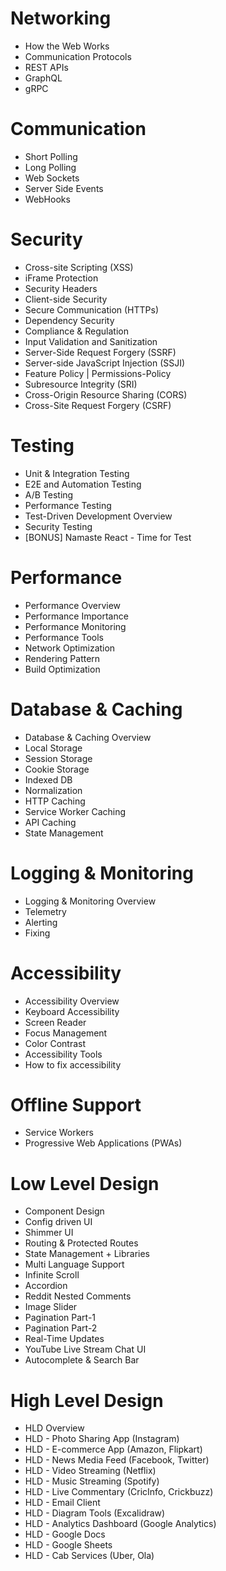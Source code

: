 
# Networking
- How the Web Works
- Communication Protocols
- REST APIs
- GraphQL
- gRPC

# Communication
- Short Polling
- Long Polling
- Web Sockets
- Server Side Events
- WebHooks

# Security
- Cross-site Scripting (XSS)
- iFrame Protection
- Security Headers
- Client-side Security
- Secure Communication (HTTPs)
- Dependency Security
- Compliance & Regulation
- Input Validation and Sanitization
- Server-Side Request Forgery (SSRF)
- Server-side JavaScript Injection (SSJI)
- Feature Policy | Permissions-Policy
- Subresource Integrity (SRI)
- Cross-Origin Resource Sharing (CORS)
- Cross-Site Request Forgery (CSRF)

# Testing
- Unit & Integration Testing
- E2E and Automation Testing
- A/B Testing
- Performance Testing
- Test-Driven Development Overview
- Security Testing
- [BONUS] Namaste React - Time for Test

# Performance
- Performance Overview
- Performance Importance
- Performance Monitoring
- Performance Tools
- Network Optimization
- Rendering Pattern
- Build Optimization

# Database & Caching
- Database & Caching Overview
- Local Storage
- Session Storage
- Cookie Storage
- Indexed DB
- Normalization
- HTTP Caching
- Service Worker Caching
- API Caching
- State Management

# Logging & Monitoring
- Logging & Monitoring Overview
- Telemetry
- Alerting
- Fixing

# Accessibility
- Accessibility Overview
- Keyboard Accessibility
- Screen Reader
- Focus Management
- Color Contrast
- Accessibility Tools
- How to fix accessibility

# Offline Support
- Service Workers
- Progressive Web Applications (PWAs)

# Low Level Design
- Component Design
- Config driven UI
- Shimmer UI
- Routing & Protected Routes
- State Management + Libraries
- Multi Language Support
- Infinite Scroll
- Accordion
- Reddit Nested Comments
- Image Slider
- Pagination Part-1
- Pagination Part-2
- Real-Time Updates
- YouTube Live Stream Chat UI
- Autocomplete & Search Bar

# High Level Design
- HLD Overview
- HLD - Photo Sharing App (Instagram)
- HLD - E-commerce App (Amazon, Flipkart)
- HLD - News Media Feed (Facebook, Twitter)
- HLD - Video Streaming (Netflix)
- HLD - Music Streaming (Spotify)
- HLD - Live Commentary (CricInfo, Crickbuzz)
- HLD - Email Client
- HLD - Diagram Tools (Excalidraw)
- HLD - Analytics Dashboard (Google Analytics)
- HLD - Google Docs
- HLD - Google Sheets
- HLD - Cab Services (Uber, Ola)
